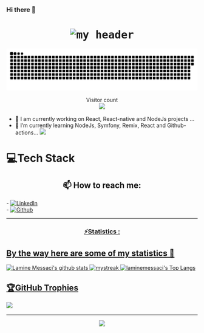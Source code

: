 ### Hi there 👋

 <h1 align="center"><kbd><img src="https://media.giphy.com/media/Ah3zHH7hvsSB2/giphy.gif" alt="my header"/></kbd></h1>

<a href=#><img src="contributions.svg"></a>

<p align="center"> 
  Visitor count<br>
  <img src="https://profile-counter.glitch.me/laminemessaci/count.svg" />
</p>
<!--
**laminemessaci/laminemessaci** is a ✨ _special_ ✨ repository because its `README.md` (this file) appears on your GitHub profile.
-->


- 🔭 I am currently working on React, React-native and NodeJs projects ...
- 🌱 I’m currently learning  NodeJs, Symfony, Remix, React and  Github-actions...
<a href="https://www.youtube.com/watch?v=dQw4w9WgXcQ"><img src="https://user-images.githubusercontent.com/73097560/115834477-dbab4500-a447-11eb-908a-139a6edaec5c.gif"></a>
# 💻Tech Stack

<!-- ![CSS3](https://img.shields.io/badge/css3-%231572B6.svg?style=for-the-badge&logo=css3&logoColor=white) 
![JavaScript](https://img.shields.io/badge/javascript-%23323330.svg?style=for-the-badge&logo=javascript&logoColor=%23F7DF1E) 
![HTML5](https://img.shields.io/badge/html5-%23E34F26.svg?style=for-the-badge&logo=html5&logoColor=white) 
![Bootstrap](https://img.shields.io/badge/bootstrap-%23563D7C.svg?style=for-the-badge&logo=bootstrap&logoColor=white)  -->
 <h2 align="center">📫 How to reach me:</h2>
  - <a href="https://www.linkedin.com/in/lamine-messaci/" target="_blank">
    <img
      src="https://img.shields.io/static/v1?logo=linkedin&style=flat-square&color=0072b1&label=LinkedIn&message=%E2%98%86"
      alt="LinkedIn"
    />
  </a>
  </a>
 <br/>
  - <a href="https://github.com/laminemessaci" target="_blank">
   <img alt="Github" src="https://img.shields.io/badge/GitHub-%2312100E.svg?&style=for-the-badge&logo=Github&logoColor=white" />
  <br/>
 <hr>
 <h3 align="center"> ⚡Statistics : <h2>
 
 ## By the way here are some of my statistics 🚀
![Lamine Messaci's github stats](https://github-readme-stats.vercel.app/api?username=laminemessaci&show_icons=true&theme=tokyonight)
<img src="https://github-readme-streak-stats.herokuapp.com/?user=laminemessaci&theme=tokyonight" alt="mystreak"/>
![laminemessaci's Top Langs](https://github-readme-stats.vercel.app/api/top-langs/?username=laminemessaci&theme=tokyonight&layout=compact)
  
  ## 🏆GitHub Trophies
![](https://github-profile-trophy.vercel.app/?username=laminemessaci&theme=oldie&no-frame=false&no-bg=false&margin-w=4)
  <hr>

 <p align="center">
<img src="https://quotes-github-readme.vercel.app/api?type=horizontal&theme=monokai">
</p>




<!--
- 🌱 I’m currently learning ...
- 👯 I’m looking to collaborate on ...
- 🤔 I’m looking for help with ...
- 💬 Ask me about ...
- 📫 How to reach me: ...
- 😄 Pronouns: ...
- ⚡ Fun fact: ...
-->
